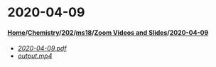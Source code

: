 # 2020-04-09
#### [Home](../../../../..)/[Chemistry](../../../..)/[202](../../..)/[ms18](../..)/[Zoom Videos and Slides](..)/[2020-04-09]()
- [_2020-04-09.pdf_](2020-04-09.pdf)
- [_output.mp4_](output.mp4)
